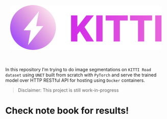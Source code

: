 <div style="text-align:center;margin-bottom:50px">
<p align="center"><img src="./assets/logo.svg" width="475"/></p>
</div>

In this repository I'm trying to do image segmentations on `KITTI Road dataset` using `UNET` built from scratch with `PyTorch` and serve the trained model over HTTP RESTful API for hosting using `Docker` containers.

> Disclaimer: This project is still work-in-progress

# Check note book for results!
